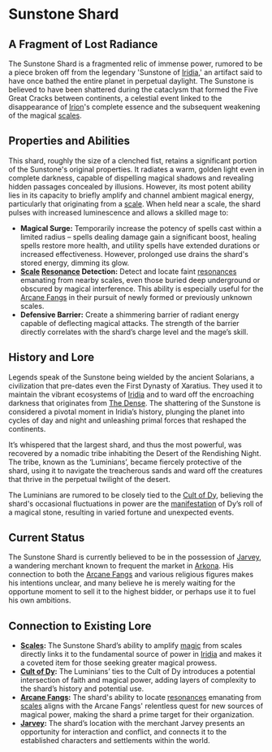 # Sunstone Shard

## A Fragment of Lost Radiance

The Sunstone Shard is a fragmented relic of immense power, rumored to be a piece broken off from the legendary 'Sunstone of [Iridia](/geography/world/iridia.md),' an artifact said to have once bathed the entire planet in perpetual daylight. The Sunstone is believed to have been shattered during the cataclysm that formed the Five Great Cracks between continents, a celestial event linked to the disappearance of [Irion](/being/deity/irion.md)'s complete essence and the subsequent weakening of the magical [scales](/geography/landmark/scale.md).

## Properties and Abilities

This shard, roughly the size of a clenched fist, retains a significant portion of the Sunstone's original properties. It radiates a warm, golden light even in complete darkness, capable of dispelling magical shadows and revealing hidden passages concealed by illusions. However, its most potent ability lies in its capacity to briefly amplify and channel ambient magical energy, particularly that originating from a [scale](/geography/landmark/scale.md). When held near a scale, the shard pulses with increased luminescence and allows a skilled mage to: 

*   **Magical Surge:** Temporarily increase the potency of spells cast within a limited radius – spells dealing damage gain a significant boost, healing spells restore more health, and utility spells have extended durations or increased effectiveness. However, prolonged use drains the shard's stored energy, dimming its glow.
*   **[Scale](/geography/landmark/scale.md) [Resonance](/generated/resonance/resonance.md) Detection:** Detect and locate faint [resonances](/structure/mechanic/resonance.md) emanating from nearby scales, even those buried deep underground or obscured by magical interference. This ability is especially useful for the [Arcane Fangs](/structure/society/factions/arcane-fangs.md) in their pursuit of newly formed or previously unknown scales.
*   **Defensive Barrier:** Create a shimmering barrier of radiant energy capable of deflecting magical attacks. The strength of the barrier directly correlates with the shard’s charge level and the mage’s skill.

## History and Lore

Legends speak of the Sunstone being wielded by the ancient Solarians, a civilization that pre-dates even the First Dynasty of Xaratius. They used it to maintain the vibrant ecosystems of [Iridia](/geography/world/iridia.md) and to ward off the encroaching darkness that originates from [The Dense](/generated/the-dense/the-dense.md). The shattering of the Sunstone is considered a pivotal moment in Iridia’s history, plunging the planet into cycles of day and night and unleashing primal forces that reshaped the continents. 

It’s whispered that the largest shard, and thus the most powerful, was recovered by a nomadic tribe inhabiting the Desert of the Rendishing Night. The tribe, known as the ‘Luminians’, became fiercely protective of the shard, using it to navigate the treacherous sands and ward off the creatures that thrive in the perpetual twilight of the desert.

The Luminians are rumored to be closely tied to the [Cult of Dy](/structure/society/factions/cult-of-dy.md), believing the shard's occasional fluctuations in power are the [manifestation](/structure/chronological/event/manifestation.md) of Dy’s roll of a magical stone, resulting in varied fortune and unexpected events.

## Current Status

The Sunstone Shard is currently believed to be in the possession of [Jarvey](/being/character/jarvey.md), a wandering merchant known to frequent the market in [Arkona](/generated/city/arkona.md). His connection to both the [Arcane Fangs](/structure/society/factions/arcane-fangs.md) and various religious figures makes his intentions unclear, and many believe he is merely waiting for the opportune moment to sell it to the highest bidder, or perhaps use it to fuel his own ambitions.

## Connection to Existing Lore

*   **[Scales](/geography/landmark/scale.md):** The Sunstone Shard’s ability to amplify [magic](/structure/mechanic/magic.md) from scales directly links it to the fundamental source of power in [Iridia](/geography/world/iridia.md) and makes it a coveted item for those seeking greater magical prowess.
*   **[Cult of Dy](/structure/society/factions/cult-of-dy.md):** The Luminians’ ties to the Cult of Dy introduces a potential intersection of faith and magical power, adding layers of complexity to the shard’s history and potential use.
*   **[Arcane Fangs](/structure/society/factions/arcane-fangs.md):** The shard's ability to locate [resonances](/generated/resonance/resonance.md) emanating from [scales](/geography/landmark/scale.md) aligns with the Arcane Fangs' relentless quest for new sources of magical power, making the shard a prime target for their organization.
*   **[Jarvey](/being/character/jarvey.md):** The shard’s location with the merchant Jarvey presents an opportunity for interaction and conflict, and connects it to the established characters and settlements within the world.
